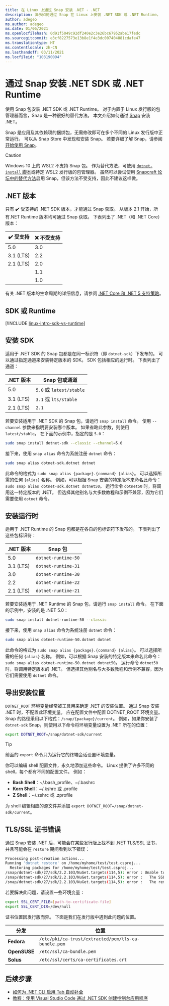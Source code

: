 ```yaml
---
title: 在 Linux 上通过 Snap 安装 .NET - .NET
description: 演示如何通过 Snap 在 Linux 上安装 .NET SDK 或 .NET Runtime。
author: adegeo
ms.author: adegeo
ms.date: 01/06/2021
ms.openlocfilehash: 0d91f5049c92df240e2c3e26bc67952abe17fedc
ms.sourcegitcommit: e3cf8227573e13b8e1f4e3dc007404881cdafe47
ms.translationtype: HT
ms.contentlocale: zh-CN
ms.lasthandoff: 03/11/2021
ms.locfileid: "103190094"
---
```

# <a name="install-the-net-sdk-or-the-net-runtime-with-snap"></a>通过 Snap 安装 .NET SDK 或 .NET Runtime

使用 Snap 包安装 .NET SDK 或 .NET Runtime。 对于内置于 Linux 发行版的包管理器而言，Snap 是一种很好的替代方法。 本文介绍如何通过 [Snap](https://snapcraft.io/dotnet-sdk) 安装 .NET。

Snap 是应用及其依赖项的捆绑包，无需修改即可在多个不同的 Linux 发行版中正常运行。 可以从 Snap Store 中发现和安装 Snap。 若要详细了解 Snap，请参阅[开始使用 Snap](https://snapcraft.io/docs/getting-started)。

> [!CAUTION]
> Windows 10 上的 WSL2 不支持 Snap 包。 作为替代方法，可使用 [`dotnet-install` 脚本](linux-scripted-manual.md#scripted-install)或特定 WSL2 发行版的包管理器。 虽然可以尝试使用 [Snapcraft 论坛中的替代方法](https://forum.snapcraft.io/t/running-snaps-on-wsl2-insiders-only-for-now/13033)启用 Snap，但该方法不受支持，因此不建议这样做。

## <a name="net-releases"></a>.NET 版本

只有 ✔️ 受支持的 .NET SDK 版本，才能通过 Snap 获取。 从版本 2.1 开始，所有.NET Runtime 版本均可通过 Snap 获取。 下表列出了 .NET（和 .NET Core）版本：

| ✔️ 受支持 | ❌ 不受支持 |
|-------------|---------------|
| 5.0         | 3.0           |
| 3.1 (LTS)   | 2.2           |
| 2.1 (LTS)   | 2.0           |
|             | 1.1           |
|             | 1.0           |

有关 .NET 版本的生命周期的详细信息，请参阅 [.NET Core 和 .NET 5 支持策略](https://dotnet.microsoft.com/platform/support/policy/dotnet-core)。

## <a name="sdk-or-runtime"></a>SDK 或 Runtime

[!INCLUDE [linux-intro-sdk-vs-runtime](includes/linux-intro-sdk-vs-runtime.md)]

## <a name="install-the-sdk"></a>安装 SDK

适用于 .NET SDK 的 Snap 包都是在同一标识符（即 `dotnet-sdk`）下发布的。 可以通过指定通道来安装特定版本的 SDK。 SDK 包括相应的运行时。 下表列出了通道：

| .NET 版本 | Snap 包或通道  |
|--------------|--------------------------|
| 5.0          | `5.0` 或 `latest/stable` |
| 3.1 (LTS)    | `3.1` 或 `lts/stable`    |
| 2.1 (LTS)    | `2.1`                    |

若要安装适用于 .NET SDK 的 Snap 包，请运行 `snap install` 命令。 使用 `--channel` 参数来指明要安装哪个版本。 如果省略此参数，则使用 `latest/stable`。 在下面的示例中，指定的是 `5.0`：

```bash
sudo snap install dotnet-sdk --classic --channel=5.0
```

接下来，使用 `snap alias` 命令为系统注册 `dotnet` 命令：

```bash
sudo snap alias dotnet-sdk.dotnet dotnet
```

此命令的格式为 `sudo snap alias {package}.{command} {alias}`。 可以选择所需的任何 `{alias}` 名称。 例如，可以根据 Snap 安装的特定版本来命名此命令：`sudo snap alias dotnet-sdk.dotnet dotnet50`。 运行命令 `dotnet50` 时，将调用这一特定版本的 .NET。 但选择其他别名与大多数教程和示例不兼容，因为它们需要使用 `dotnet` 命令。

## <a name="install-the-runtime"></a>安装运行时

适用于 .NET Runtime 的 Snap 包都是在各自的包标识符下发布的。 下表列出了这些包标识符：

| .NET 版本      | Snap 包        |
|-------------------|---------------------|
| 5.0               | `dotnet-runtime-50` |
| 3.1 (LTS)         | `dotnet-runtime-31` |
| 3.0               | `dotnet-runtime-30` |
| 2.2               | `dotnet-runtime-22` |
| 2.1 (LTS)         | `dotnet-runtime-21` |

若要安装适用于 .NET Runtime 的 Snap 包，请运行 `snap install` 命令。 在下面的示例中，安装的是 .NET 5.0：

```bash
sudo snap install dotnet-runtime-50 --classic
```

接下来，使用 `snap alias` 命令为系统注册 `dotnet` 命令：

```bash
sudo snap alias dotnet-runtime-50.dotnet dotnet
```

此命令的格式为 `sudo snap alias {package}.{command} {alias}`。 可以选择所需的任何 `{alias}` 名称。 例如，可以根据 Snap 安装的特定版本来命名此命令：`sudo snap alias dotnet-runtime-50.dotnet dotnet50`。 运行命令 `dotnet50` 时，将调用特定版本的 .NET。 但选择其他别名与大多数教程和示例不兼容，因为它们需要使用 `dotnet` 命令。

## <a name="export-the-install-location"></a>导出安装位置

`DOTNET_ROOT` 环境变量经常被工具用来确定 .NET 的安装位置。 通过 Snap 安装 .NET 时，不配置此环境变量。 应在配置文件中配置 DOTNET_ROOT 环境变量。 Snap 的路径采用以下格式：`/snap/{package}/current`。 例如，如果你安装了 `dotnet-sdk` Snap，则使用以下命令将环境变量设置为 .NET 所在的位置：

```bash
export DOTNET_ROOT=/snap/dotnet-sdk/current
```

> [!TIP]
> 前面的 `export` 命令只为运行它的终端会话设置环境变量。
>
> 你可以编辑 shell 配置文件，永久地添加这些命令。 Linux 提供了许多不同的 shell，每个都有不同的配置文件。 例如：
>
> - **Bash Shell**：~/.bash_profile、~/.bashrc
> - **Korn Shell**：~/.kshrc 或 .profile
> - **Z Shell**：~/.zshrc 或 .zprofile
>
> 为 shell 编辑相应的源文件并添加 `export DOTNET_ROOT=/snap/dotnet-sdk/current`。

## <a name="tlsssl-certificate-errors"></a>TLS/SSL 证书错误

通过 Snap 安装 .NET 后，可能会在某些发行版上找不到 .NET TLS/SSL 证书，并且可能会在 `restore` 期间看到以下错误：

```bash
Processing post-creation actions...
Running 'dotnet restore' on /home/myhome/test/test.csproj...
  Restoring packages for /home/myhome/test/test.csproj...
/snap/dotnet-sdk/27/sdk/2.2.103/NuGet.targets(114,5): error : Unable to load the service index for source https://api.nuget.org/v3/index.json. [/home/myhome/test/test.csproj]
/snap/dotnet-sdk/27/sdk/2.2.103/NuGet.targets(114,5): error :   The SSL connection could not be established, see inner exception. [/home/myhome/test/test.csproj]
/snap/dotnet-sdk/27/sdk/2.2.103/NuGet.targets(114,5): error :   The remote certificate is invalid according to the validation procedure. [/home/myhome/test/test.csproj]
```

若要解决此问题，请设置一些环境变量：

```bash
export SSL_CERT_FILE=[path-to-certificate-file]
export SSL_CERT_DIR=/dev/null
```

证书位置因发行版而异。 下面是我们在发行版中遇到此问题的位置。

| 分发 | 位置                                            |
|--------------|-----------------------------------------------------|
| **Fedora**   | `/etc/pki/ca-trust/extracted/pem/tls-ca-bundle.pem` |
| **OpenSUSE** | `/etc/ssl/ca-bundle.pem`                            |
| **Solus**    | `/etc/ssl/certs/ca-certificates.crt`                |

## <a name="next-steps"></a>后续步骤

- [如何为 .NET CLI 启用 Tab 自动补全](../tools/enable-tab-autocomplete.md)
- [教程：使用 Visual Studio Code 通过 .NET SDK 创建控制台应用程序](../tutorials/with-visual-studio-code.md)
